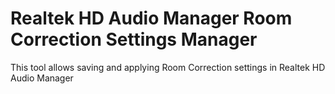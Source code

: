 # Realtek HD Audio Manager Room Correction Settings Manager
This tool allows saving and applying Room Correction settings in Realtek HD Audio Manager
